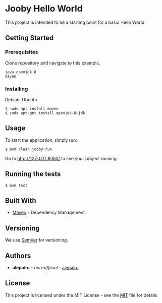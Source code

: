 # Jooby Hello World

This project is intended to be a starting point for a basic Hello World.

## Getting Started

### Prerequisites

Clone repository and navigate to this example.

```
java openjdk 8
maven
```

### Installing

Debian, Ubuntu

```
$ sudo apt install maven
$ sudo apt-get install openjdk-8-jdk
```

## Usage

To start the application, simply run:
```
$ mvn clean jooby:run
```
Go to http://127.0.0.1:8080/ to see your project running.

## Running the tests

```
$ mvn test
```

## Built With

* [Maven](https://maven.apache.org/) - Dependency Management.

## Versioning

We use [SemVer](http://semver.org/) for versioning.

## Authors

* **alepalro** - *non-official* - [alepalro](https://github.com/kratark)

## License

This project is licensed under the MIT License - see the [MIT](https://opensource.org/licenses/MIT) file for details


